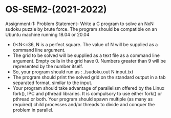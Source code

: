 # OS-SEM2-(2021-2022)


Assignment-1: 
Problem Statement-
Write a C program to solve an NxN sudoku puzzle by brute force. The program should be compatible on an Ubuntu machine running 18.04 or 20.04
  - 0<N<=36, N is a perfect square. The value of N will be supplied as a command line argument. 
  - The grid to be solved will be supplied as a text file as a command line argument. Empty cells in the grid have 0. Numbers greater than 9 will be represented by the number itself.
  - So, your program should run as : ./sudoku.out N input.txt
  - The program should print the solved grid on the standard output in a tab separated format, similar to the input.
  - Your program should take advantage of parallelism offered by the Linux fork(), IPC and pthread libraries. It is compulsory to use either fork() or pthread or both. Your program should spawn multiple (as many as required) child processes and/or threads to divide and conquer the problem in parallel.
